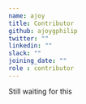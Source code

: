 ```yaml
---
name: ajoy
title: Contributor
github: ajoygphilip
twitter: ""
linkedin: ""
slack: ""
joining_date: ""
role : contributor
---
```


Still waiting for this
